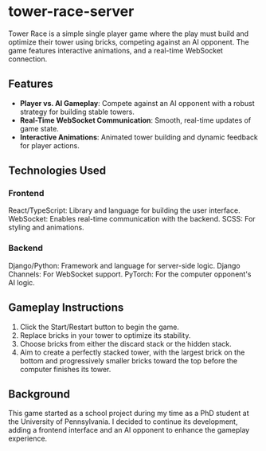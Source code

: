 # tower-race-server

Tower Race is a simple single player game where the play must build and optimize their tower using bricks, competing against an AI opponent. The game features interactive animations, and a real-time WebSocket connection.

## Features

- **Player vs. AI Gameplay**: Compete against an AI opponent with a robust strategy for building stable towers.
- **Real-Time WebSocket Communication**: Smooth, real-time updates of game state.
- **Interactive Animations**: Animated tower building and dynamic feedback for player actions.

## Technologies Used

### Frontend
React/TypeScript: Library and language for building the user interface.
WebSocket: Enables real-time communication with the backend.
SCSS: For styling and animations.


### Backend

Django/Python: Framework and language for server-side logic.
Django Channels: For WebSocket support.
PyTorch: For the computer opponent's AI logic.

## Gameplay Instructions

1. Click the Start/Restart button to begin the game.
2. Replace bricks in your tower to optimize its stability.
3. Choose bricks from either the discard stack or the hidden stack.
4. Aim to create a perfectly stacked tower, with the largest brick on the bottom and progressively smaller bricks toward the top before the computer finishes its tower.

## Background
This game started as a school project during my time as a PhD student at the University of Pennsylvania. I decided to continue its development, adding a frontend interface and an AI opponent to enhance the gameplay experience.

